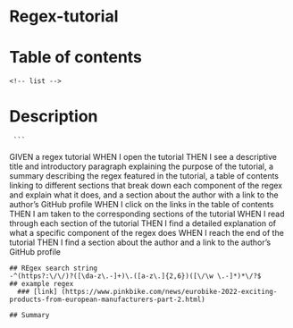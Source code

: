# Regex-tutorial

# Table of contents
    <!-- list -->
# Description
     ```
GIVEN a regex tutorial
WHEN I open the tutorial
THEN I see a descriptive title and introductory paragraph explaining the purpose of the tutorial, a summary describing the regex featured in the tutorial, a table of contents linking to different sections that break down each component of the regex and explain what it does, and a section about the author with a link to the author’s GitHub profile
WHEN I click on the links in the table of contents
THEN I am taken to the corresponding sections of the tutorial
WHEN I read through each section of the tutorial
THEN I find a detailed explanation of what a specific component of the regex does
WHEN I reach the end of the tutorial
THEN I find a section about the author and a link to the author’s GitHub profile
```
## REgex search string
-^(https?:\/\/)?([\da-z\.-]+)\.([a-z\.]{2,6})([\/\w \.-]*)*\/?$
## example regex 
  ### [link] (https://www.pinkbike.com/news/eurobike-2022-exciting-products-from-european-manufacturers-part-2.html)

## Summary
